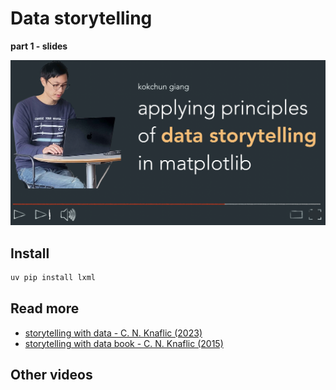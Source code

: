 # Data storytelling

**part 1 - slides**

<a href="https://youtu.be/3brJ9j5B_A8" target="_blank">
  <img src="https://github.com/kokchun/assets/blob/main/python_videos/data_storytelling.png?raw=true" alt="data storytelling" width="600">
</a> 

## Install
```py
uv pip install lxml
```

## Read more
- [storytelling with data - C. N. Knaflic (2023)](https://www.storytellingwithdata.com/)
- [storytelling with data book - C. N. Knaflic (2015)](https://www.adlibris.com/se/bok/storytelling-with-data-9781119002253)

## Other videos